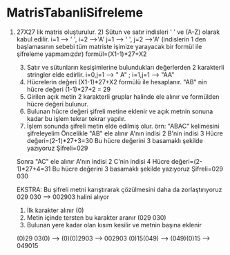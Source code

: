 # MatrisTabanliSifreleme

1) 27X27 lik matris oluşturulur.
	2) Sütun ve satır indisleri ' ' ve (A-Z) olarak kabul edilir.
	i=1 --> ' ', i=2 -->'A'
	j=1 --> ' ', j=2 -->'A'
	(indislerin 1 den başlamasının sebebi tüm matriste işimize yarayacak bir formül ile şifreleme yapmamızdır)
	formül=(X1-1)*27+X2

	3) Satır ve sütunların kesişimlerine bulundukları değerlerden 2 karakterli stringler elde edirlir.
	i=0,j=1 --> " A" ; i=1,j=1 --> "AA"
	4) Hücrelerin değeri (X1-1)*27+X2 formülü ile hesaplanır.
	"AB" nin hücre değeri (1-1)*27+2 = 29
	5) Girilen açık metin 2 karakterli gruplar halinde ele alınır ve formülden hücre değeri bulunur.
	6)	Bulunan hücre değeri şifreli metine eklenir ve açık metnin sonuna kadar bu işlem tekrar tekrar yapılır.
	7) İşlem sonunda şifreli metin elde edilmiş olur.
	örn: "ABAC" kelimesini şifreleyelim
	Öncelikle "AB" ele alınır
	A'nın indisi 2
	B'nin indisi 3
	Hücre değeri=(2-1)*27+3=30
	Bu hücre değerini 3 basamaklı şekilde yazıyoruz
	Şifreli=029

	Sonra "AC" ele alınır
	A'nın indisi 2
	C'nin indisi 4
	Hücre değeri=(2-1)*27+4=31
	Bu hücre değerini 3 basamaklı şekilde yazıyoruz
	Şifreli=029 030

	EKSTRA: Bu şifreli metni karıştırarak çözülmesini daha da zorlaştırıyoruz
	029 030 --> 002903 halini alıyor

	1) İlk karakter alınır (0)
	2) Metin içinde tersten bu karakter aranır (029 030)
	3) Bulunan yere kadar olan kısım kesilir ve metnin başına eklenir

	(0)29 03(0) --> (0)(0)2903 --> 002903
	(0)15(049) -->  (049)(0)15 --> 049015
